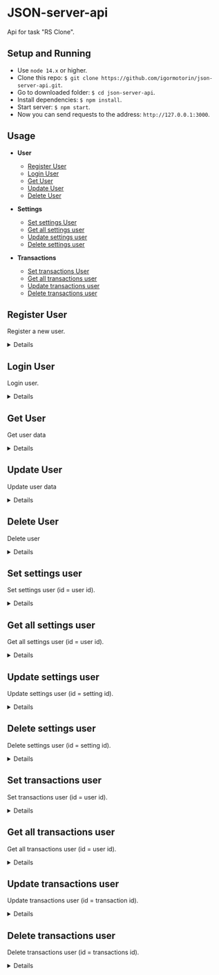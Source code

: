 # JSON-server-api
Api for task "RS Clone".

## Setup and Running

- Use `node 14.x` or higher.
- Clone this repo: `$ git clone https://github.com/igormotorin/json-server-api.git`.
- Go to downloaded folder: `$ cd json-server-api`.
- Install dependencies: `$ npm install`.
- Start server: `$ npm start`.
- Now you can send requests to the address: `http://127.0.0.1:3000`.

## Usage

- **User**
    - [Register User](https://github.com/igormotorin/json-server-api#register-user)
    - [Login User](https://github.com/igormotorin/json-server-api#login-user)
    - [Get User](https://github.com/igormotorin/json-server-api#get-user)
    - [Update User](https://github.com/igormotorin/json-server-api#update-user)
    - [Delete User](https://github.com/igormotorin/json-server-api#delete-user)

- **Settings**
    - [Set settings User](https://github.com/igormotorin/json-server-api#set-settings-user)
    - [Get all settings user](https://github.com/igormotorin/json-server-api#get-all-settings-user)
    - [Update settings user](https://github.com/igormotorin/json-server-api#update-settings-user)
    - [Delete settings user](https://github.com/igormotorin/json-server-api#delete-settings-user)
    

- **Transactions**
    - [Set transactions User](https://github.com/igormotorin/json-server-api#set-transactions-user)
    - [Get all transactions user](https://github.com/igormotorin/json-server-api#get-all-transactions-user)
    - [Update transactions user](https://github.com/igormotorin/json-server-api#update-transactions-user)
    - [Delete transactions user](https://github.com/igormotorin/json-server-api#delete-transactions-user)



**Register User**
----
Register a new user.

<details>

* **URL**

    /register

* **Method:**

    `POST`

* **Headers:**

    `'Content-Type': 'application/json'`

*  **URL Params**

    None

* **Query Params**

    None

* **Data Params**

    ```typescript
      {
        email: string,
        password: string
      }
    ```

* **Success Response:**

  * **Code:** 201 CREATED <br />
    **Content:** 
    ```json
      {
        "accessToken": "eyJhbGciOiJIUzI1NiIsInR5cCI6IkpXVCJ9.eyJlbWFpbCI6Im9saXZpZXJAbWFpbC5jb20iLCJpYXQiOjE2NzU0MDAyMDEsImV4cCI6MTY3NTQwMzgwMSwic3ViIjoiMyJ9.rb6HiOz3JLsY8JUNovCE6vTjtBBXBQiC80Ru7_ADcl4",
        "user": {
            "email": "olivier@mail.com",
            "id": 3
        }
    }
    ```
 
* **Error Response:**

   * **Code:** 400 Bad Request <br />
    **Content:** 
    `"Email and password are required"`

    * **Code:** 400 Bad Request <br />
    **Content:** 
    `"Email already exists"`



* **Notes:**

    None

</details>


**Login User**
----
Login user.

<details>

* **URL**

    /login

* **Method:**

    `POST`

* **Headers:**

    `'Content-Type': 'application/json'`

*  **URL Params**

    None

* **Query Params**

    None

* **Data Params**

    ```typescript
      {
        email: string,
        password: string
      }
    ```

* **Success Response:**

  * **Code:** 200 OK <br />
    **Content:** 
    ```json
      {
        "accessToken": "eyJhbGciOiJIUzI1NiIsInR5cCI6IkpXVCJ9.eyJlbWFpbCI6Im9saXZpZXJAbWFpbC5jb20iLCJpYXQiOjE2NzU0MDAyMDEsImV4cCI6MTY3NTQwMzgwMSwic3ViIjoiMyJ9.rb6HiOz3JLsY8JUNovCE6vTjtBBXBQiC80Ru7_ADcl4",
        "user": {
            "email": "olivier@mail.com",
            "id": 3
        }
    }
    ```
 
* **Error Response:**

   * **Code:** 400 Bad Request <br />
    **Content:** 
    `"Cannot find user"`

    * **Code:** 400 Bad Request <br />
    **Content:** 
    `"Incorrect password"`

    * **Code:** 400 Bad Request <br />
    **Content:** 
    `"Email and password are required"`


* **Notes:**

    None

</details>



**Get User**
----
Get user data

<details>

* **URL**

    /users/:id

* **Method:**

    `GET`

* **Headers:**
   
    `'Authorization': 'Bearer eyJhbGciOiJIUzI1NiIsInR5cCI6IkpXVCJ9.eyJlbWFpbCI6Im9saXZpZXIxQG1haWwuY29tIiwiaWF0IjoxNjc1NDAyMjM1LCJleHAiOjE2NzU0MDU4MzUsInN1YiI6IjEifQ.V_lNh4EXi2DtVcOD7UDrZblxFFmYeoEufxshsLIJ_ik'`

*  **URL Params**

    **Required:**
 
    `id=[integer]`

* **Query Params**

    None

* **Data Params**

    None

* **Success Response:**

  * **Code:** 200 OK <br />
    **Content:** 
    ```json
      {
        "email": "olivier12@mail.com",
        "password": "$2a$10$dvRIbUcWuFkuY/gJsi5fAORBJ9DsHmSOLawKzT4Rzf7C6mon/cwWe",
        "id": 1
     }
    ```
 
* **Error Response:**

  * **Code:** 403 Forbidden <br />
    **Content:** 
    `"Private resource replacement: request body must have a reference to the owner id"`

* **Notes:**

    None

</details>


**Update User**
----
Update user data

<details>

* **URL**

    /users/:id

* **Method:**

    `PUT`

* **Headers:**

    `'Content-Type': 'application/json'`
    `'Authorization': 'Bearer eyJhbGciOiJIUzI1NiIsInR5cCI6IkpXVCJ9.eyJlbWFpbCI6Im9saXZpZXIxQG1haWwuY29tIiwiaWF0IjoxNjc1NDAyMjM1LCJleHAiOjE2NzU0MDU4MzUsInN1YiI6IjEifQ.V_lNh4EXi2DtVcOD7UDrZblxFFmYeoEufxshsLIJ_ik'`

*  **URL Params**

    **Required:**
 
    `id=[integer]`

* **Query Params**

    None

* **Data Params**

   ```typescript
      {
        email: string,
        password: string
      }
    ```

* **Success Response:**

  * **Code:** 200 OK <br />
    **Content:** 
    ```json
      {
        "email": "olivier12@mail.com",
        "password": "$2a$10$dvRIbUcWuFkuY/gJsi5fAORBJ9DsHmSOLawKzT4Rzf7C6mon/cwWe",
        "id": 1
     }
    ```
 
* **Error Response:**

  * **Code:** 403 Forbidden <br />
    **Content:** 
    `"Private resource replacement: request body must have a reference to the owner id"`

* **Notes:**

    None

</details>



**Delete User**
----
Delete user

<details>

* **URL**

    /users/:id

* **Method:**

    `DELETE`

* **Headers:**
    
    `'Authorization': 'Bearer eyJhbGciOiJIUzI1NiIsInR5cCI6IkpXVCJ9.eyJlbWFpbCI6Im9saXZpZXIxQG1haWwuY29tIiwiaWF0IjoxNjc1NDAyMjM1LCJleHAiOjE2NzU0MDU4MzUsInN1YiI6IjEifQ.V_lNh4EXi2DtVcOD7UDrZblxFFmYeoEufxshsLIJ_ik'`

*  **URL Params**

    **Required:**
 
    `id=[integer]`

* **Query Params**

    None

* **Data Params**

    None

* **Success Response:**

  * **Code:** 200 OK <br />
    **Content:** 
    ```json
      {}
    ```
 
* **Error Response:**

  * **Code:** 401 Unauthorized <br />
    **Content:** 
    `"Cannot read properties of undefined (reading 'id')"`

* **Notes:**

    None

</details>




**Set settings user**
----
Set settings user (id = user id).

<details>

* **URL**

    /users/:id/settings

* **Method:**

    `POST`

* **Headers:**

    `'Content-Type': 'application/json'`

    `'Authorization': 'Bearer eyJhbGciOiJIUzI1NiIsInR5cCI6IkpXVCJ9.eyJlbWFpbCI6Im9saXZpZXIxQG1haWwuY29tIiwiaWF0IjoxNjc1NDAyMjM1LCJleHAiOjE2NzU0MDU4MzUsInN1YiI6IjEifQ.V_lNh4EXi2DtVcOD7UDrZblxFFmYeoEufxshsLIJ_ik'`

*  **URL Params**

    **Required:**
 
    `id=[integer]`

* **Query Params**

    None

* **Data Params**

    ```typescript
    {
    "lang": "en",
    "theme": "black",
    "currency": "usd",
    "userId": 3    
    }
    ```

* **Success Response:**

  * **Code:** 201 Created <br />
    **Content:** 
    ```json
      {
    "lang": "en",
    "theme": "black",
    "currency": "usd",
    "userId": 3,
    "id": 7
    }
    ```
 
* **Error Response:**

  * **Code:** 403 Forbidden <br />
    **Content:** 
    `"Private resource creation: request body must have a reference to the owner id"`

  * **Code:** 401 Unauthorized <br />
    **Content:** 
    `"invalid token"`

* **Notes:**

    None

</details>



**Get all settings user**
----
Get all settings user (id = user id).

<details>

* **URL**

    /user/:id/settings

* **Method:**

    `GET`

* **Headers:**
    
    `'Authorization': 'Bearer eyJhbGciOiJIUzI1NiIsInR5cCI6IkpXVCJ9.eyJlbWFpbCI6Im9saXZpZXIxQG1haWwuY29tIiwiaWF0IjoxNjc1NDAyMjM1LCJleHAiOjE2NzU0MDU4MzUsInN1YiI6IjEifQ.V_lNh4EXi2DtVcOD7UDrZblxFFmYeoEufxshsLIJ_ik'`

*  **URL Params**

     **Required:**
 
    `id=[integer]`

* **Query Params**

    None

* **Data Params**

    none

* **Success Response:**

  * **Code:** 200 OK <br />
    **Content:** 
    ```json
      [
    {
        "lang": "en",
        "theme": "dddd",
        "currency": "usd",
        "userId": "3",
        "id": 6
    },
    {
        "lang": "en",
        "theme": "rrrrr",
        "currency": "usd",
        "userId": 3,
        "id": 7
    },
    {
        "lang": "en",
        "theme": "rrrrr",
        "currency": "usd",
        "userId": 3,
        "id": 8
    }
    ]
    ```
 
* **Error Response:**

  * **Code:** 403 Forbidden <br />
    **Content:** 
    `"Private resource creation: request body must have a reference to the owner id"`

  * **Code:** 401 Unauthorized <br />
    **Content:** 
    `"invalid token"`

* **Notes:**

    None

</details>



**Update settings user**
----
Update settings user (id = setting id).

<details>

* **URL**

    /settings/:id

* **Method:**

    `PUT`

* **Headers:**

    `'Content-Type': 'application/json'`

    `'Authorization': 'Bearer eyJhbGciOiJIUzI1NiIsInR5cCI6IkpXVCJ9.eyJlbWFpbCI6Im9saXZpZXIxQG1haWwuY29tIiwiaWF0IjoxNjc1NDAyMjM1LCJleHAiOjE2NzU0MDU4MzUsInN1YiI6IjEifQ.V_lNh4EXi2DtVcOD7UDrZblxFFmYeoEufxshsLIJ_ik'`

*  **URL Params**

   **Required:**
 
    `id=[integer]`

* **Query Params**

    None

* **Data Params**

    ```typescript
      {
        "lang": "en",
        "theme": "black",
        "currency": "usd",
        "userId": 3
    }
    ```

* **Success Response:**

  * **Code:** 200 OK <br />
    **Content:** 
    ```json
      {
    "lang": "en",
    "theme": "black",
    "currency": "usd",
    "userId": 3,
    "id": 7
    }
    ```
 
* **Error Response:**

  * **Code:** 403 Forbidden <br />
    **Content:** 
    `"Private resource creation: request body must have a reference to the owner id"`

  * **Code:** 401 Unauthorized <br />
    **Content:** 
    `"invalid token"`

* **Notes:**

    None

</details>




**Delete settings user**
----
Delete settings user (id = setting id).

<details>

* **URL**

    /settings/:id

* **Method:**

    `DELETE`

* **Headers:**
    

    `'Authorization': 'Bearer eyJhbGciOiJIUzI1NiIsInR5cCI6IkpXVCJ9.eyJlbWFpbCI6Im9saXZpZXIxQG1haWwuY29tIiwiaWF0IjoxNjc1NDAyMjM1LCJleHAiOjE2NzU0MDU4MzUsInN1YiI6IjEifQ.V_lNh4EXi2DtVcOD7UDrZblxFFmYeoEufxshsLIJ_ik'`

*  **URL Params**

    
   **Required:**
 
    `id=[integer]`

* **Query Params**

    None

* **Data Params**

    None

* **Success Response:**

  * **Code:** 200 OK <br />
    **Content:** 
    ```json
      {}
    ```
 
* **Error Response:**

  * **Code:** 403 Forbidden <br />
    **Content:** 
    `"Private resource creation: request body must have a reference to the owner id"`

  * **Code:** 401 Unauthorized <br />
    **Content:** 
    `"invalid token"`

* **Notes:**

    None

</details>




**Set transactions user**
----
Set transactions user (id = user id).

<details>

* **URL**

    /users/:id/transactions

* **Method:**

    `POST`

* **Headers:**

    `'Content-Type': 'application/json'`

    `'Authorization': 'Bearer eyJhbGciOiJIUzI1NiIsInR5cCI6IkpXVCJ9.eyJlbWFpbCI6Im9saXZpZXIxQG1haWwuY29tIiwiaWF0IjoxNjc1NDAyMjM1LCJleHAiOjE2NzU0MDU4MzUsInN1YiI6IjEifQ.V_lNh4EXi2DtVcOD7UDrZblxFFmYeoEufxshsLIJ_ik'`

*  **URL Params**

    **Required:**
 
    `id=[integer]`

* **Query Params**

    None

* **Data Params**

    ```typescript
    {
        "type": "expense",
        "category": "mobile",
        "subcategory": "tele2",
        "description": "апрель",
        "data": "1",
        "time": "1",
        "sum": 100,      
        "userId": 3
    }
    ```

* **Success Response:**

  * **Code:** 201 Created <br />
    **Content:** 
    ```json
      {
        "type": "expense",
        "category": "mobile",
        "subcategory": "tele2",
        "description": "апрель",
        "data": "1",
        "time": "1",
        "sum": 100,
        "userId": "3",
        "id": 3
    }
    ```
 
* **Error Response:**

  * **Code:** 403 Forbidden <br />
    **Content:** 
    `"Private resource creation: request body must have a reference to the owner id"`

  * **Code:** 401 Unauthorized <br />
    **Content:** 
    `"invalid token"`

* **Notes:**

    None

</details>



**Get all transactions user**
----
Get all transactions user (id = user id).

<details>

* **URL**

    /user/:id/transactions

* **Method:**

    `GET`

* **Headers:**
    
    `'Authorization': 'Bearer eyJhbGciOiJIUzI1NiIsInR5cCI6IkpXVCJ9.eyJlbWFpbCI6Im9saXZpZXIxQG1haWwuY29tIiwiaWF0IjoxNjc1NDAyMjM1LCJleHAiOjE2NzU0MDU4MzUsInN1YiI6IjEifQ.V_lNh4EXi2DtVcOD7UDrZblxFFmYeoEufxshsLIJ_ik'`

*  **URL Params**

     **Required:**
 
    `id=[integer]`

* **Query Params**

    None

* **Data Params**

    none

* **Success Response:**

  * **Code:** 200 OK <br />
    **Content:** 
    ```json
      [
        {
            "type": "expense",
            "category": "mobile",
            "subcategory": "tele2",
            "description": "апрель",
            "data": "1",
            "time": "1",
            "sum": 100,
            "userId": "3",
            "id": 3
        }
    ]
    ```
 
* **Error Response:**

  * **Code:** 403 Forbidden <br />
    **Content:** 
    `"Private resource creation: request body must have a reference to the owner id"`

  * **Code:** 401 Unauthorized <br />
    **Content:** 
    `"invalid token"`

* **Notes:**

    None

</details>



**Update transactions user**
----
Update transactions user (id = transaction id).

<details>

* **URL**

    /transactions/:id

* **Method:**

    `PUT`

* **Headers:**

    `'Content-Type': 'application/json'`

    `'Authorization': 'Bearer eyJhbGciOiJIUzI1NiIsInR5cCI6IkpXVCJ9.eyJlbWFpbCI6Im9saXZpZXIxQG1haWwuY29tIiwiaWF0IjoxNjc1NDAyMjM1LCJleHAiOjE2NzU0MDU4MzUsInN1YiI6IjEifQ.V_lNh4EXi2DtVcOD7UDrZblxFFmYeoEufxshsLIJ_ik'`

*  **URL Params**

   **Required:**
 
    `id=[integer]`

* **Query Params**

    None

* **Data Params**

    ```typescript
    {
        "type": "expense111",
        "category": "mobile",
        "subcategory": "tele2",
        "description": "апрель",
        "data": "1",
        "time": "1",
        "sum": 100,      
        "userId": 3
    }
    ```

* **Success Response:**

  * **Code:** 200 OK <br />
    **Content:** 
    ```json
    {
        "type": "expense111",
        "category": "mobile",
        "subcategory": "tele2",
        "description": "апрель",
        "data": "1",
        "time": "1",
        "sum": 100,
        "userId": 3,
        "id": 3
    }
    ```
 
* **Error Response:**

  * **Code:** 403 Forbidden <br />
    **Content:** 
    `"Private resource creation: request body must have a reference to the owner id"`

  * **Code:** 401 Unauthorized <br />
    **Content:** 
    `"invalid token"`

* **Notes:**

    None

</details>




**Delete transactions user**
----
Delete transactions user (id = transactions id).

<details>

* **URL**

    /transactions/:id

* **Method:**

    `DELETE`

* **Headers:**
    

    `'Authorization': 'Bearer eyJhbGciOiJIUzI1NiIsInR5cCI6IkpXVCJ9.eyJlbWFpbCI6Im9saXZpZXIxQG1haWwuY29tIiwiaWF0IjoxNjc1NDAyMjM1LCJleHAiOjE2NzU0MDU4MzUsInN1YiI6IjEifQ.V_lNh4EXi2DtVcOD7UDrZblxFFmYeoEufxshsLIJ_ik'`

*  **URL Params**

    **Required:**
 
    `id=[integer]`

* **Query Params**

    None

* **Data Params**

    None

* **Success Response:**

  * **Code:** 200 OK <br />
    **Content:** 
    ```json
      {}
    ```
 
* **Error Response:**

  * **Code:** 403 Forbidden <br />
    **Content:** 
    `"Private resource creation: request body must have a reference to the owner id"`

  * **Code:** 401 Unauthorized <br />
    **Content:** 
    `"invalid token"`

* **Notes:**

    None

</details>